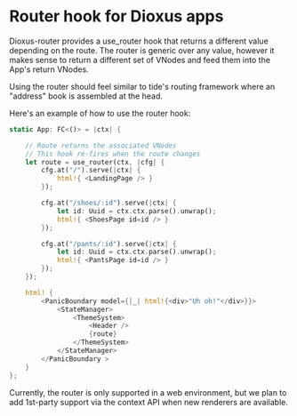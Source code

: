 # Router hook for Dioxus apps

Dioxus-router provides a use_router hook that returns a different value depending on the route.
The router is generic over any value, however it makes sense to return a different set of VNodes
and feed them into the App's return VNodes.

Using the router should feel similar to tide's routing framework where an "address" book is assembled at the head.

Here's an example of how to use the router hook:

```rust
static App: FC<()> = |ctx| {

    // Route returns the associated VNodes
    // This hook re-fires when the route changes
    let route = use_router(ctx, |cfg| {
        cfg.at("/").serve(|ctx| {
            html!{ <LandingPage /> }
        });

        cfg.at("/shoes/:id").serve(|ctx| {
            let id: Uuid = ctx.ctx.parse().unwrap();
            html!{ <ShoesPage id=id /> }
        });

        cfg.at("/pants/:id").serve(|ctx| {
            let id: Uuid = ctx.ctx.parse().unwrap();
            html!{ <PantsPage id=id /> }
        });
    });

    html! {
        <PanicBoundary model={|_| html!{<div>"Uh oh!"</div>}}>
            <StateManager>
                <ThemeSystem>
                    <Header />
                    {route}
                </ThemeSystem>
            </StateManager>
        </PanicBoundary >
    }
};
```

Currently, the router is only supported in a web environment, but we plan to add 1st-party support via the context API when new renderers are available.
